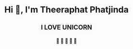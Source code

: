 <h1 align="center">Hi 👋, I'm Theeraphat Phatjinda</h1>
<h2 align="center">I LOVE UNICORN</h3>
<h3 align="center">🦄 🦄 🦄 🦄 🦄</h3>
